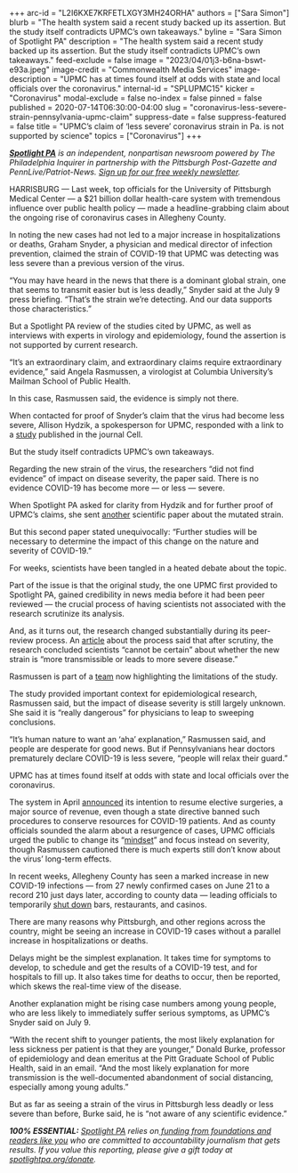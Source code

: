 +++
arc-id = "L2I6KXE7KRFETLXGY3MH24ORHA"
authors = ["Sara Simon"]
blurb = "The health system said a recent study backed up its assertion. But the study itself contradicts UPMC’s own takeaways."
byline = "Sara Simon of Spotlight PA"
description = "The health system said a recent study backed up its assertion. But the study itself contradicts UPMC’s own takeaways."
feed-exclude = false
image = "2023/04/01j3-b6na-bswt-e93a.jpeg"
image-credit = "Commonwealth Media Services"
image-description = "UPMC has at times found itself at odds with state and local officials over the coronavirus."
internal-id = "SPLUPMC15"
kicker = "Coronavirus"
modal-exclude = false
no-index = false
pinned = false
published = 2020-07-14T06:30:00-04:00
slug = "coronavirus-less-severe-strain-pennsylvania-upmc-claim"
suppress-date = false
suppress-featured = false
title = "UPMC’s claim of ‘less severe’ coronavirus strain in Pa. is not supported by science"
topics = ["Coronavirus"]
+++

<a href="https://www.spotlightpa.org/"><i><b>Spotlight PA</b></i></a><i> is an independent, nonpartisan newsroom powered by The Philadelphia Inquirer in partnership with the Pittsburgh Post-Gazette and PennLive/Patriot-News. </i><a href="https://www.spotlightpa.org/newsletters"><i>Sign up for our free weekly newsletter</i></a><i>.</i>

HARRISBURG — Last week, top officials for the University of Pittsburgh Medical Center — a $21 billion dollar health-care system with tremendous influence over public health policy — made a headline-grabbing claim about the ongoing rise of coronavirus cases in Allegheny County.

In noting the new cases had not led to a major increase in hospitalizations or deaths, Graham Snyder, a physician and medical director of infection prevention, claimed the strain of COVID-19 that UPMC was detecting was less severe than a previous version of the virus.

“You may have heard in the news that there is a dominant global strain, one that seems to transmit easier but is less deadly,” Snyder said at the July 9 press briefing. “That’s the strain we’re detecting. And our data supports those characteristics.”

But a Spotlight PA review of the studies cited by UPMC, as well as interviews with experts in virology and epidemiology, found the assertion is not supported by current research.

“It’s an extraordinary claim, and extraordinary claims require extraordinary evidence,” said Angela Rasmussen, a virologist at Columbia University’s Mailman School of Public Health.

In this case, Rasmussen said, the evidence is simply not there.

<script src="https://www.spotlightpa.org/embed.js" async></script><div data-spl-embed-version="1" data-spl-src="https://www.spotlightpa.org/embeds/donate/"></div>


When contacted for proof of Snyder’s claim that the virus had become less severe, Allison Hydzik, a spokesperson for UPMC, responded with a link to a <a href="https://www.cell.com/cell/pdf/S0092-8674(20)30820-5.pdf">study</a> published in the journal Cell.

But the study itself contradicts UPMC’s own takeaways.

Regarding the new strain of the virus, the researchers “did not find evidence” of impact on disease severity, the paper said. There is no evidence COVID-19 has become more — or less — severe.

When Spotlight PA asked for clarity from Hydzik and for further proof of UPMC’s claims, she sent <a href="https://pubmed.ncbi.nlm.nih.gov/32587973/">another</a> scientific paper about the mutated strain.

But this second paper stated unequivocally: “Further studies will be necessary to determine the impact of this change on the nature and severity of COVID-19.”

For weeks, scientists have been tangled in a heated debate about the topic.

Part of the issue is that the original study, the one UPMC first provided to Spotlight PA, gained credibility in news media before it had been peer reviewed — the crucial process of having scientists not associated with the research scrutinize its analysis.

And, as it turns out, the research changed substantially during its peer-review process. An <a href="https://web.archive.org/20200715143150/https://www.eurekalert.org/pub_releases/2020-07/cp-htp070220.php">article</a> about the process said that after scrutiny, the research concluded scientists “cannot be certain” about whether the new strain is “more transmissible or leads to more severe disease.”

Rasmussen is part of a <a href="https://www.cell.com/action/showPdf?pii=S0092-8674%2820%2930817-5">team</a> now highlighting the limitations of the study.

The study provided important context for epidemiological research, Rasmussen said, but the impact of disease severity is still largely unknown. She said it is “really dangerous” for physicians to leap to sweeping conclusions.

“It’s human nature to want an ‘aha’ explanation,” Rasmussen said, and people are desperate for good news. But if Pennsylvanians hear doctors prematurely declare COVID-19 is less severe, “people will relax their guard.”

UPMC has at times found itself at odds with state and local officials over the coronavirus.

The system in April <a href="https://www.pennlive.com/news/2020/04/upmc-says-coronavirus-surge-simply-hasnt-happened-will-resume-elective-surgeries.html">announced</a> its intention to resume elective surgeries, a major source of revenue, even though a state directive banned such procedures to conserve resources for COVID-19 patients. And as county officials sounded the alarm about a resurgence of cases, UPMC officials urged the public to change its “<a href="https://inside.upmc.com/upmc-urges-changing-covid-mindset/" target="_blank">mindset</a>” and focus instead on severity, though Rasmussen cautioned there is much experts still don’t know about the virus’ long-term effects.

<script src="https://www.spotlightpa.org/embed.js" async></script><div data-spl-embed-version="1" data-spl-src="https://www.spotlightpa.org/embeds/newsletter/"></div>


In recent weeks, Allegheny County has seen a marked increase in new COVID-19 infections — from 27 newly confirmed cases on June 21 to a record 210 just days later, according to county data — leading officials to temporarily <a href="https://www.post-gazette.com/news/health/2020/07/02/COVID-19-coronavirus-Allegheny-County-Western-Pennsylvania-cases-deaths-data-pandemic-200/stories/202007020115">shut down</a> bars, restaurants, and casinos.

There are many reasons why Pittsburgh, and other regions across the country, might be seeing an increase in COVID-19 cases without a parallel increase in hospitalizations or deaths.

Delays might be the simplest explanation. It takes time for symptoms to develop, to schedule and get the results of a COVID-19 test, and for hospitals to fill up. It also takes time for deaths to occur, then be reported, which skews the real-time view of the disease.

Another explanation might be rising case numbers among young people, who are less likely to immediately suffer serious symptoms, as UPMC’s Snyder said on July 9. 

“With the recent shift to younger patients, the most likely explanation for less sickness per patient is that they are younger,” Donald Burke, professor of epidemiology and dean emeritus at the Pitt Graduate School of Public Health, said in an email. “And the most likely explanation for more transmission is the well-documented abandonment of social distancing, especially among young adults.”

But as far as seeing a strain of the virus in Pittsburgh less deadly or less severe than before, Burke said, he is “not aware of any scientific evidence.”

<i><b>100% ESSENTIAL:</b></i> <a href="https://www.spotlightpa.org/"><i>Spotlight PA</i></a><i> relies on</i><a href="https://www.spotlightpa.org/support"><i> funding from foundations and readers like you</i></a><i> who are committed to accountability journalism that gets results. If you value this reporting, please give a gift today at </i><a href="https://www.spotlightpa.org/donate"><i>spotlightpa.org/donate</i></a><i>.</i>

<script src="https://www.spotlightpa.org/embed.js" async></script><div data-spl-embed-version="1" data-spl-src="https://www.spotlightpa.org/embeds/tips/?tip_text=Do%20you%20have%20a%20tip%20about%20%3Cb%3Ehow%20Pa.'s%20government%20is%20responding%20to%20the%20coronavirus%3C%2Fb%3E%3F%20Tell%20us."></div>


